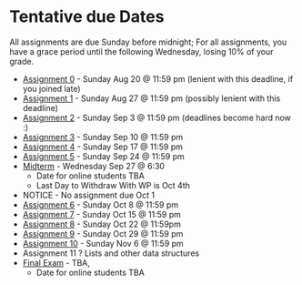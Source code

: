 Tentative due Dates 
===

All assignments are due Sunday before midnight; For all assignments, you have a grace period until the following Wednesday, losing 10% of your grade.
+ [Assignment 0](Assignments/A0.md) - Sunday Aug 20 @ 11:59 pm (lenient with this deadline, if you joined late) 
+ [Assignment 1](Assignments/A1.md) - Sunday Aug 27 @ 11:59 pm  (possibly lenient with this deadline)
+ [Assignment 2](Assignments/A2.md) - Sunday Sep 3 @ 11:59 pm (deadlines become hard now :)
+ [Assignment 3](Assignments/A3.md) - Sunday Sep 10 @ 11:59 pm 
+ [Assignment 4](Assignments/A4.md) - Sunday Sep 17 @ 11:59 pm
+ [Assignment 5](Assignments/A5.md) - Sunday Sep 24 @ 11:59 pm
+ [Midterm](ModuleM.md) - Wednesday Sep 27 @ 6:30
    + Date for online students TBA
    + Last Day to Withdraw With WP is Oct  4th
+ NOTICE - No assignment due Oct 1
+ [Assignment 6](Assignments/A6.md) - Sunday Oct 8 @ 11:59 pm 
+ [Assignment 7](Assignments/A7.md) - Sunday Oct 15 @ 11:59 pm
+ [Assignment 8](Assignments/A8.md) - Sunday Oct 22 @ 11:59pm
+ [Assignment 9](Assignments/A9.md) - Sunday Oct 29 @ 11:59 pm
+ [Assignment 10](Assignments/A10.md) - Sunday Nov 6 @ 11:59 pm
+ Assignment 11 ? Lists and other data structures
+ [Final Exam](ModuleF.md) - TBA,
    + Date for online students TBA

